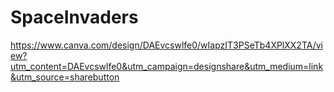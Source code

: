 # SpaceInvaders

https://www.canva.com/design/DAEvcswlfe0/wIapzIT3PSeTb4XPlXX2TA/view?utm_content=DAEvcswlfe0&utm_campaign=designshare&utm_medium=link&utm_source=sharebutton
